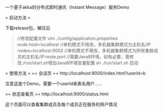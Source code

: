 一个基于akka的分布式即时通讯（Instant Message）服务Demo

= 启动方法 =

下载release包，解压后

> //修改配置文件
  vim ./config/application.properties
  node.host=localhost //单机模式不用改，多机器集群模式为主机名/IP
  nodes=localhost:9002 //单机模式不用改，多机器集群模式为所有集群成员的主机名/IP:node.port
  //需要Java8环境，如有必要，需修改./run/start.sh增加Java8环境变量配置
  sh ./run/start.sh 启动

= 使用方法 =
== 会话页 ==
http://localhost:9000/index.html?userId=b

注意这是个Demo，需要一个userId来表名用户……

== 状态查看页 ==
http://localhost:9000/status.html

这个页面可以查看集群成员及每个成员正在服务的用户情况